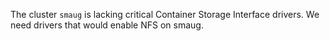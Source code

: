 The cluster `smaug` is lacking critical Container Storage Interface drivers. We need drivers that would enable NFS on smaug.
